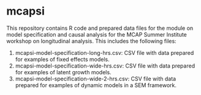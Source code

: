 # mcapsi

This repository contains R code and prepared data files for the module on model specification and causal analysis for the MCAP Summer Institute workshop on longitudinal analysis. This includes the following files:

1. mcapsi-model-specification-long-hrs.csv: CSV file with data prepared for examples of fixed effects models.
2. mcapsi-model-specification-wide-hrs.csv: CSV file with data prepared for examples of latent growth models.
3. mcapsi-model-specification-wide-2-hrs.csv: CSV file with data prepared for examples of dynamic models in a SEM framework.